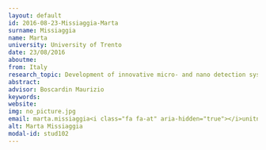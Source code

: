 ```yaml
---
layout: default 
id: 2016-08-23-Missiaggia-Marta
surname: Missiaggia
name: Marta
university: University of Trento
date: 23/08/2016
aboutme: 
from: Italy
research_topic: Development of innovative micro- and nano detection systems for dosimetry applications
abstract: 
advisor: Boscardin Maurizio
keywords: 
website: 
img: no_picture.jpg
email: marta.missiaggia<i class="fa fa-at" aria-hidden="true"></i>unitn.it
alt: Marta Missiaggia
modal-id: stud102
---
```

